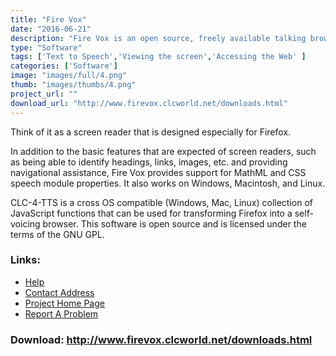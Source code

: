 ```yaml
---
title: "Fire Vox"
date: "2016-06-21"
description: "Fire Vox is an open source, freely available talking browser extension for the Firefox web browser."
type: "Software"
tags: ['Text to Speech','Viewing the screen','Accessing the Web' ]
categories: ['Software']
image: "images/full/4.png"
thumb: "images/thumbs/4.png"
project_url: ""
download_url: "http://www.firevox.clcworld.net/downloads.html"
---
```

Think of it as a screen reader that is designed especially for Firefox.

In addition to the basic features that are expected of screen readers, such as being able to identify headings, links, images, etc. and providing navigational assistance, Fire Vox provides support for MathML and CSS speech module properties. It also works on Windows, Macintosh, and Linux.

CLC-4-TTS is a cross OS compatible (Windows, Mac, Linux) collection of JavaScript functions that can be used for transforming Firefox into a self-voicing browser. This software is open source and is licensed under the terms of the GNU GPL.

### Links:
- <a href="http://www.firevox.clcworld.net/developers.html">Help</a>
- <a href="mailto:clc@clcworld.net">Contact Address</a>
- <a href="http://www.firevox.clcworld.net/">Project Home Page</a>
- <a href="http://www.firevox.clcworld.net/developers.html">Report A Problem</a>

### Download: http://www.firevox.clcworld.net/downloads.html 